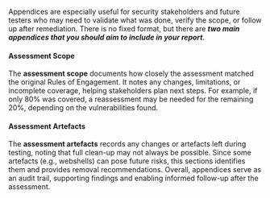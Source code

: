 Appendices are especially useful for security stakeholders and future testers who may need to validate what was done, verify the scope, or follow up after remediation. There is no fixed format, but there are ***two main appendices that you should aim to include in your report***.

#### Assessment Scope
The **assessment scope** documents how closely the assessment matched the original Rules of Engagement. It notes any changes, limitations, or incomplete coverage, helping stakeholders plan next steps. For example, if only 80% was covered, a reassessment may be needed for the remaining 20%, depending on the vulnerabilities found.

#### Assessment Artefacts
The **assessment artefacts** records any changes or artefacts left during testing, noting that full clean-up may not always be possible. Since some artefacts (e.g., webshells) can pose future risks, this sections identifies them and provides removal recommendations. Overall, appendices serve as an audit trail, supporting findings and enabling informed follow-up after the assessment.